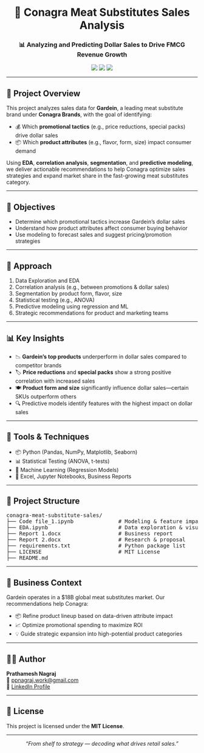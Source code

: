 <h1 align="center">🥦 Conagra Meat Substitutes Sales Analysis</h1>
<h3 align="center">📊 Analyzing and Predicting Dollar Sales to Drive FMCG Revenue Growth</h3>

<p align="center">
  <img src="https://img.shields.io/badge/Business%20Case-Conagra%20Brands-green?style=for-the-badge" />
  <img src="https://img.shields.io/badge/Domain-Retail%20Analytics-blue?style=for-the-badge" />
  <img src="https://img.shields.io/badge/License-MIT-lightgrey?style=for-the-badge" />
</p>

<hr>

<h2>📌 Project Overview</h2>

<p>
This project analyzes sales data for <strong>Gardein</strong>, a leading meat substitute brand under <strong>Conagra Brands</strong>, with the goal of identifying:
</p>
<ul>
  <li>💰 Which <strong>promotional tactics</strong> (e.g., price reductions, special packs) drive dollar sales</li>
  <li>📦 Which <strong>product attributes</strong> (e.g., flavor, form, size) impact consumer demand</li>
</ul>
<p>
Using <strong>EDA</strong>, <strong>correlation analysis</strong>, <strong>segmentation</strong>, and <strong>predictive modeling</strong>, we deliver actionable recommendations to help Conagra optimize sales strategies and expand market share in the fast-growing meat substitutes category.
</p>

---

<h2>🎯 Objectives</h2>

<ul>
  <li>Determine which promotional tactics increase Gardein’s dollar sales</li>
  <li>Understand how product attributes affect consumer buying behavior</li>
  <li>Use modeling to forecast sales and suggest pricing/promotion strategies</li>
</ul>

---

<h2>🧠 Approach</h2>

<ol>
  <li>Data Exploration and EDA</li>
  <li>Correlation analysis (e.g., between promotions & dollar sales)</li>
  <li>Segmentation by product form, flavor, size</li>
  <li>Statistical testing (e.g., ANOVA)</li>
  <li>Predictive modeling using regression and ML</li>
  <li>Strategic recommendations for product and marketing teams</li>
</ol>

---

<h2>📊 Key Insights</h2>

<ul>
  <li>📉 <strong>Gardein’s top products</strong> underperform in dollar sales compared to competitor brands</li>
  <li>🏷️ <strong>Price reductions</strong> and <strong>special packs</strong> show a strong positive correlation with increased sales</li>
  <li>🍽️ <strong>Product form and size</strong> significantly influence dollar sales—certain SKUs outperform others</li>
  <li>🔍 Predictive models identify features with the highest impact on dollar sales</li>
</ul>

---

<h2>🧰 Tools & Techniques</h2>

<ul>
  <li>📦 Python (Pandas, NumPy, Matplotlib, Seaborn)</li>
  <li>📊 Statistical Testing (ANOVA, t-tests)</li>
  <li>🧠 Machine Learning (Regression Models)</li>
  <li>📁 Excel, Jupyter Notebooks, Business Reports</li>
</ul>

---

<h2>📁 Project Structure</h2>

<pre>
conagra-meat-substitute-sales/
├── Code file_1.ipynb              # Modeling & feature impact
├── EDA.ipynb                      # Data exploration & visualization
├── Report 1.docx                  # Business report
├── Report 2.docx                  # Research & proposal
├── requirements.txt               # Python package list
├── LICENSE                        # MIT License
├── README.md
</pre>

---

<h2>📄 Business Context</h2>

<p>
Gardein operates in a $18B global meat substitutes market. Our recommendations help Conagra:
</p>

<ul>
  <li>📦 Refine product lineup based on data-driven attribute impact</li>
  <li>📈 Optimize promotional spending to maximize ROI</li>
  <li>💡 Guide strategic expansion into high-potential product categories</li>
</ul>

---

<h2>🙋‍♂️ Author</h2>

<p>
<strong>Prathamesh Nagraj</strong><br>
📧 <a href="mailto:ppnagraj.work@gmail.com">ppnagraj.work@gmail.com</a><br>
🔗 <a href="https://www.linkedin.com/in/prathamesh-nagraj/">LinkedIn Profile</a>
</p>

---

<h2>📄 License</h2>

<p>This project is licensed under the <strong>MIT License</strong>.</p>

---

<p align="center"><em>“From shelf to strategy — decoding what drives retail sales.”</em></p>
